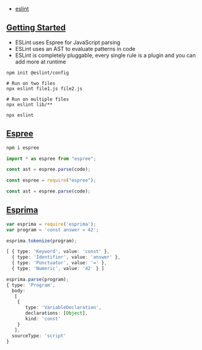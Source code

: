 - [eslint](https://eslint.org/)

## [Getting Started](https://eslint.org/docs/latest/user-guide/getting-started)
- ESLint uses Espree for JavaScript parsing
- ESLint uses an AST to evaluate patterns in code
- ESLint is completely pluggable, every single rule is a plugin and you can add more at runtime

```shell
npm init @eslint/config

# Run on two files
npx eslint file1.js file2.js

# Run on multiple files
npx eslint lib/**

npx eslint
```

## [Espree](https://github.com/eslint/espree)
```bash
npm i espree
```

```ts
import * as espree from "espree";

const ast = espree.parse(code);
```

```ts
const espree = require("espree");

const ast = espree.parse(code);
```

## [Esprima](https://esprima.org/)

```ts
var esprima = require('esprima');
var program = 'const answer = 42';

esprima.tokenize(program);

[ { type: 'Keyword', value: 'const' },
  { type: 'Identifier', value: 'answer' },
  { type: 'Punctuator', value: '=' },
  { type: 'Numeric', value: '42' } ]

esprima.parse(program);
{ type: 'Program',
  body:
   [
    { 
       type: 'VariableDeclaration',
       declarations: [Object],
       kind: 'const' 
    }
   ],
  sourceType: 'script' 
}
```